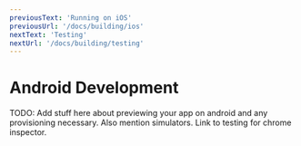 ```yaml
---
previousText: 'Running on iOS'
previousUrl: '/docs/building/ios'
nextText: 'Testing'
nextUrl: '/docs/building/testing'
---
```


# Android Development

TODO: Add stuff here about previewing your app on android and any provisioning necessary. Also mention simulators. Link to testing for chrome inspector.
